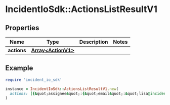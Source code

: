 # IncidentIoSdk::ActionsListResultV1

## Properties

| Name | Type | Description | Notes |
| ---- | ---- | ----------- | ----- |
| **actions** | [**Array&lt;ActionV1&gt;**](ActionV1.md) |  |  |

## Example

```ruby
require 'incident_io_sdk'

instance = IncidentIoSdk::ActionsListResultV1.new(
  actions: [{&quot;assignee&quot;:{&quot;email&quot;:&quot;lisa@incident.io&quot;,&quot;id&quot;:&quot;01FCNDV6P870EA6S7TK1DSYDG0&quot;,&quot;name&quot;:&quot;Lisa Karlin Curtis&quot;,&quot;role&quot;:&quot;viewer&quot;,&quot;slack_user_id&quot;:&quot;U02AYNF2XJM&quot;},&quot;completed_at&quot;:&quot;2021-08-17T13:28:57.801578Z&quot;,&quot;created_at&quot;:&quot;2021-08-17T13:28:57.801578Z&quot;,&quot;description&quot;:&quot;Call the fire brigade&quot;,&quot;external_issue_reference&quot;:{&quot;issue_name&quot;:&quot;INC-123&quot;,&quot;issue_permalink&quot;:&quot;https://linear.app/incident-io/issue/INC-1609/find-copywriter-to-write-up&quot;,&quot;provider&quot;:&quot;asana&quot;},&quot;follow_up&quot;:true,&quot;id&quot;:&quot;01FCNDV6P870EA6S7TK1DSYDG0&quot;,&quot;incident_id&quot;:&quot;01FCNDV6P870EA6S7TK1DSYDG0&quot;,&quot;status&quot;:&quot;outstanding&quot;,&quot;updated_at&quot;:&quot;2021-08-17T13:28:57.801578Z&quot;}]
)
```

